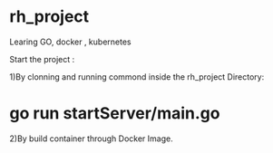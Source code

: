 # rh_project
Learing GO, docker , kubernetes

Start the project :

1)By clonning and running commond inside the rh_project Directory: 
<h1>go run startServer/main.go</h1>

2)By build container through Docker Image.
